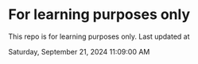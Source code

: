 # For learning purposes only
This repo is for learning purposes only.
Last updated at

Saturday, September 21, 2024 11:09:00 AM

